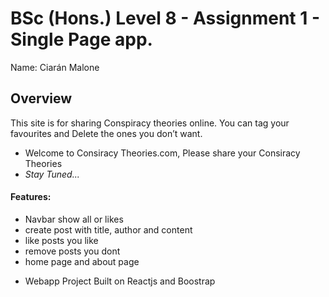 
# BSc (Hons.) Level 8 - Assignment 1 - Single Page app.
Name: Ciarán Malone

## Overview
This site is for sharing Conspiracy theories online. You can tag your favourites and Delete the ones you don’t want.
* Welcome to Consiracy Theories.com, Please share your Consiracy Theories
* _*Stay Tuned...*_

#### Features:
- Navbar show all or likes
- create post with title, author and content
- like posts you like
- remove posts you dont
- home page and about page 

* Webapp Project Built on Reactjs and Boostrap
